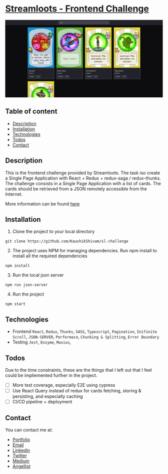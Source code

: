 # [Streamloots - Frontend Challenge](https://www.streamloots.com/)

![Streamloots Screenshot](screenshot.jpeg)

## Table of content

- [Description](#description)
- [Installation](#installation)
- [Technologies](#technologies)
- [Todos](#Todos)
- [Contact](#contact)

## Description

This is the frontend challenge provided by Streamloots. The task iso create a Single Page Application with React + Redux + redux-saga / redux-thunks.
The challenge consists in a Single Page Application with a list of cards. The cards should
be retrieved from a JSON remotely accessible from the Internet.

More information can be found [here](https://drive.google.com/file/d/1jI85SPfMi-Fk8MMMieSSIcQxlOdeNu4X/view?usp=sharing)

## Installation

1. Clone the project to your local directory

```
git clone https://github.com/KaushikShivam/sl-challenge
```

2. The project uses NPM for managing dependencies. Run npm install to install all the required dependencies

```
npm install
```

3. Run the local json server

```
npm run json-server
```

4. Run the project

```
npm start
```

## Technologies

- Frontend
  `React`, `Redux`, `Thunks`, `SASS`, `Typescript`, `Pagination`, `Inifinite Scroll`, `JSON-SERVER`, `Performace`, `Chunking & Splitting`, `Error Boundary`
- Testing
  `Jest`, `Enzyme`, `Moxios`,

## Todos

Due to the time constraints, these are the things that I left out that I feel could be impliemented further in the project.

- [ ] More test coverage, especially E2E using cypress
- [ ] Use React Query instead of redux for cards fetching, storing & persisting, and especially caching
- [ ] CI/CD pipeline + deployment

## Contact

You can contact me at:

- [Portfolio](www.shivamkaushik.com)
- [Email](shivamkaushikofficial@gmail.com)
- [Linkedin](https://www.linkedin.com/in/kshivamdev/)
- [Twitter](https://twitter.com/kShivamDev)
- [Medium](https://medium.com/@shivamkaushikofficial)
- [Angellist](https://angel.co/kshivamdev)
